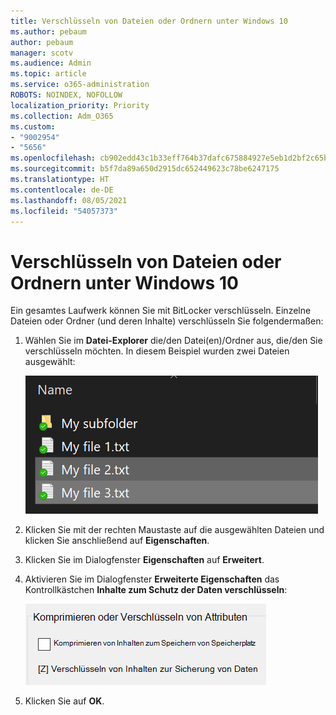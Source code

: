 ```yaml
---
title: Verschlüsseln von Dateien oder Ordnern unter Windows 10
ms.author: pebaum
author: pebaum
manager: scotv
ms.audience: Admin
ms.topic: article
ms.service: o365-administration
ROBOTS: NOINDEX, NOFOLLOW
localization_priority: Priority
ms.collection: Adm_O365
ms.custom:
- "9002954"
- "5656"
ms.openlocfilehash: cb902edd43c1b33eff764b37dafc675884927e5eb1d2bf2c65bb2e826a822583
ms.sourcegitcommit: b5f7da89a650d2915dc652449623c78be6247175
ms.translationtype: HT
ms.contentlocale: de-DE
ms.lasthandoff: 08/05/2021
ms.locfileid: "54057373"
---
```

# <a name="encrypt-files-or-folder-in-windows-10"></a>Verschlüsseln von Dateien oder Ordnern unter Windows 10

Ein gesamtes Laufwerk können Sie mit BitLocker verschlüsseln. Einzelne Dateien oder Ordner (und deren Inhalte) verschlüsseln Sie folgendermaßen:

1. Wählen Sie im **Datei-Explorer** die/den Datei(en)/Ordner aus, die/den Sie verschlüsseln möchten. In diesem Beispiel wurden zwei Dateien ausgewählt:

    ![Auswählen der zu verschlüsselnden Dateien oder Ordner](media/select-for-encrypting.png)

2. Klicken Sie mit der rechten Maustaste auf die ausgewählten Dateien und klicken Sie anschließend auf **Eigenschaften**.

3. Klicken Sie im Dialogfenster **Eigenschaften** auf **Erweitert**.

4. Aktivieren Sie im Dialogfenster **Erweiterte Eigenschaften** das Kontrollkästchen **Inhalte zum Schutz der Daten verschlüsseln**:

    ![Inhalte verschlüsseln](media/encrypt-contents.png)

5. Klicken Sie auf **OK**.
